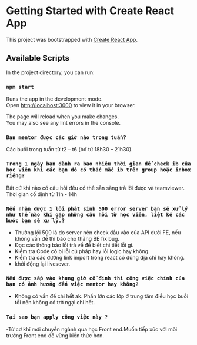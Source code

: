 # Getting Started with Create React App

This project was bootstrapped with [Create React App](https://github.com/facebook/create-react-app).

## Available Scripts

In the project directory, you can run:

### `npm start`

Runs the app in the development mode.\
Open [http://localhost:3000](http://localhost:3000) to view it in your browser.

The page will reload when you make changes.\
You may also see any lint errors in the console.

### `Bạn mentor được các giờ nào trong tuần?`

Các buổi trong tuần từ t2 – t6 (bđ từ 18h30 – 21h30).

### `Trong 1 ngày bạn dành ra bao nhiêu thời gian để check ib của học viên khi các bạn đó có thắc mắc ib trên group hoặc inbox riêng?`

Bất cứ khi nào có câu hỏi đều có thể sẵn sàng trả lời được và teamviewer.
Thời gian cố định từ 11h - 14h

### `Nếu nhận được 1 lỗi phát sinh 500 error server bạn sẽ xử lý như thế nào khi gặp những câu hỏi từ học viên, liệt kê các bước bạn sẽ xử lý.?`

- Thường lỗi 500 là do server nên check đầu vào của API dưới FE, nếu không vấn đề thì báo cho thằng BE fix bug.
- Đọc các thông báo lỗi trả về để biết chi tiết lỗi gì.
- Kiểm tra Code có bị lỗi cú pháp hay lỗi logic hay không.
- Kiểm tra các đường link import trong react có đúng địa chỉ hay không.
- khởi động lại livesever.

### `Nếu được sắp vào khung giờ cố định thì công việc chính của bạn có ảnh hưởng đến việc mentor hay không?`

- Không có vấn đề chi hết ak. Phần lớn các lớp ở trung tâm điều học buổi tối nên không có trở ngại chi hết.

### `Tại sao bạn apply công việc này ?`

-Từ cơ khí mới chuyển ngành qua học Front end.Muốn tiếp xúc với môi trường Front end để vững kiến thức hơn.
